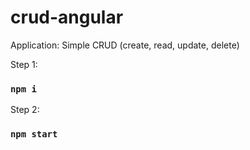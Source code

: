 # crud-angular


Application: Simple CRUD (create, read, update, delete)

Step 1:

### `npm i`

Step 2:

### `npm start`
